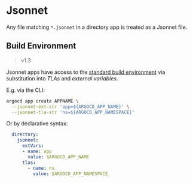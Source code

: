 # Jsonnet

Any file matching `*.jsonnet` in a directory app is treated as a Jsonnet file.

## Build Environment

> v1.3

Jsonnet apps have access to the [standard build environment](build-environment.md) via substitution into *TLAs* and *external variables*.

E.g. via the CLI:

```bash
argocd app create APPNAME \
  --jsonnet-ext-str 'app=${ARGOCD_APP_NAME}' \
  --jsonnet-tla-str 'ns=${ARGOCD_APP_NAMESPACE}'
```

Or by declarative syntax:

```yaml
  directory:
    jsonnet:
      extVars:
      - name: app
        value: $ARGOCD_APP_NAME
      tlas:
        - name: ns
          value: $ARGOCD_APP_NAMESPACE
```
